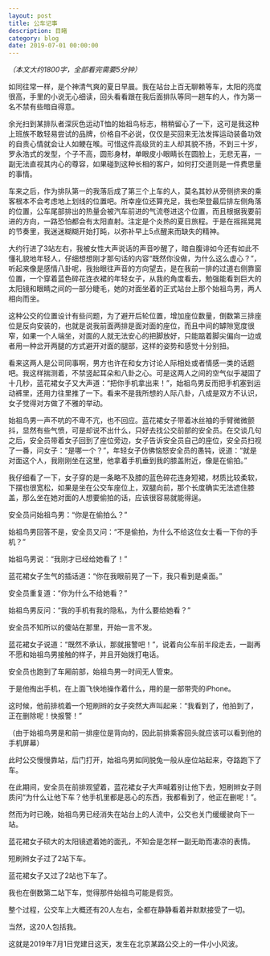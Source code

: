 ```yaml
---
layout: post
title: 公车记事
description: 目睹
category: blog
date: 2019-07-01 00:00:00
---
```






*（本文大约1800字，全部看完需要5分钟）*



如同往常一样，是个神清气爽的夏日早晨。我在站台上百无聊赖等车，太阳的亮度很高，手里的小说无心细读，回头看看跟在我后面排队等同一趟车的人，作为第一名不禁有些暗自得意。

余光扫到某排队者深灰色运动T恤的始祖鸟标志，稍稍留心了一下，这可是我这种上班族不敢轻易尝试的品牌，价格自不必说，仅仅是买回来无法发挥运动装备功效的自责心情就会让人如鲠在喉。可惜这件高级货的主人却其貌不扬，不到三十岁，罗永浩式的发型，个子不高，圆形身材，单眼皮小眼睛长在圆脸上，无悲无喜，一副无法直视其内心的尊容，如果碰到这种长相的客户，如何打交道则是一件费思量的事情。

车来之后，作为排队第一的我落后成了第三个上车的人，莫名其妙从旁侧挤来的乘客根本不会考虑地上划线的位置吧。所幸座位还算充足，我也荣登最后排左侧角落的位置，公车尾部排出的热量会被汽车前进的气流卷进这个位置，而且根据我要前进的方向，一路恐怕都会有太阳直射。注定是个炎热的夏日旅程。于是在摇摇晃晃的节奏里，我迷迷糊糊开始打盹，以弥补早上5点醒来而缺失的精神。

大约行进了3站左右，我被女性大声说话的声音吵醒了，暗自腹诽如今还有如此不懂礼貌地年轻人，仔细想想刚才那句话的内容“既然你没做，为什么这么虚心？”，听起来像是感情八卦呢，我抬眼往声音的方向望去，是在我前一排的过道右侧靠窗位置，一个穿着蓝色碎花连衣裙的年轻女子，从我的角度看去，勉强能看到巨大的太阳镜和眼睛之间的一部分睫毛，她的对面坐着的正式站台上那个始祖鸟男，两人相向而坐。

这种公交的位置设计有些问题，为了避开后轮位置，增加座位数量，倒数第三排座位是反向安装的，也就是说我前面两排是面对面的座位，而且中间的罅隙宽度很窄，如果一个人端坐，对面的人就无法安心的把脚放好，只能踮着脚尖偏向一边或者用一种岔开两腿的方式避开对面的腿部，这样的姿势和感觉十分别扭。

看来这两人是公司同事啊，男方也许在和女方讨论人际相处或者情感一类的话题吧。我这样揣测着，不禁竖起耳朵和八卦之心。可是这两人之间的空气似乎凝固了十几秒，蓝花裙女子又大声道：“把你手机拿出来！”，始祖鸟男反而把手机塞到运动裤里，还用力往里推了一下。看来不是我所想的人际八卦，八成是双方不认识，女子觉得对方做了不雅的举动。

始祖鸟男一声不吭的不卑不亢，也不回应。蓝花裙女子带着冰丝袖的手臂微微颤抖，显然有些气愤，可是却说不出什么，只好去找公交前部的安全员。在交谈几句之后，安全员带着女子回到了座位旁边，女子告诉安全员自己的座位，安全员扫视了一番，问女子：“是哪一个？”，年轻女子仿佛恼怒安全员的愚钝，说道：“就是对面这个人，我刚刚坐在这里，他拿着手机垂到我的膝盖附近，像是在偷拍。”

我仔细看了一下，女子穿的是一条略不及膝的蓝色碎花连身短裙，材质比较柔软，下摆也很宽松，如果是坐在公交车座位上，双腿向前，那个长度确实无法遮住膝盖，那么坐在她对面的人想要偷拍的话，应该很容易就能得逞。

安全员问始祖鸟男：“你是在偷拍么？”

始祖鸟男回答不是，安全员又问：“不是偷拍，为什么不给这位女士看一下你的手机？”

始祖鸟男说：“我刚才已经给她看了！”

蓝花裙女子生气的插话道：“你在我眼前晃了一下，我只看到是桌面。”

安全员重复道：“你为什么不给她看？”

始祖鸟男反问：“我的手机有我的隐私，为什么要给她看？”

安全员不知所以的傻站在那里，开始一言不发。

蓝花裙女子说道：“既然不承认，那就报警吧！”，说着向公车前半段走去，一副再不愿和始祖鸟男接触的样子，并且开始拨打电话。

安全员也跑到了车厢前部，始祖鸟男一时间无人管束。

于是他掏出手机，在上面飞快地操作着什么，用的是一部带壳的iPhone。

这时候，他前排梳着一个短刷辫的女子突然大声叫起来：“我看到了，他拍到了，正在删除呢！快报警！”

（由于始祖鸟男是和前一排座位是背向的，因此前排乘客回头就应该可以看到他的手机屏幕）

此时公交慢慢靠站，后门打开，始祖鸟男如同脱兔一般从座位站起来，夺路跑下了车。

在此期间，安全员在前排观望着，蓝花裙女子大声喊着别让他下去，短刷辫女子则质问“为什么让他下车？他手机里都是恶心的东西，我都看到了，他正在删呢！”。

然而为时已晚，始祖鸟男已经消失在站台上的人流中，公交也关门缓缓驶向下一站。

蓝花裙女子硕大的太阳镜遮着她的面孔，不知会是怎样一副无助而凄凉的表情。

短刷辫女子过了2站下车。

蓝花裙女子又过了2站也下车了。

我也在倒数第二站下车，觉得那件始祖鸟可能是假货。

整个过程，公交车上大概还有20人左右，全都在静静看着并默默接受了一切。

当然，这20人包括我。

这就是2019年7月1日党建日这天，发生在北京某路公交上的一件小小风波。
